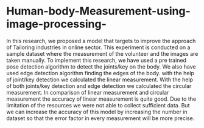 # Human-body-Measurement-using-image-processing-
In this research, we proposed a model that targets to improve the approach of Tailoring industries in online sector. This experiment is conducted on a sample dataset where the measurement of the volunteer and the images are taken manually. To implement this research, we have used a pre trained pose detection algorithm to detect the joints/key on the body. We also have used edge detection algorithm finding the edges of the body. with the help of joint/key detection we calculated the linear measurement. With the help of both joints/key detection and edge detection we calculated the circular measurement. In comparison of linear measurement and circular measurement the accuracy of linear measurement is quite good. Due to the limitation of the resources we were not able to collect sufficient data. But we can increase the accuracy of this model by increasing the number in dataset so that the error factor in every measurement will be more precise.
